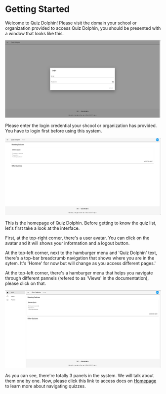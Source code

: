# Getting Started

Welcome to Quiz Dolphin! Please visit the domain your school or organization provided to access Quiz Dolphin, you should be presented with a window that looks like this.

![login prompt](../images/login_prompt.png)

Please enter the login credential your shcool or organization has provided. You have to login first before using this system.

![user home](../images/user_home.png)

This is the homepage of Quiz Dolphin. Before getting to know the quiz list, let's first take a look at the interface.

First, at the top-right corner, there's a user avatar. You can click on the avatar and it will shows your information and a logout button.

At the top-left corner, next to the hamburger menu and 'Quiz Dolphin' text, there's a top-bar breadcrumb navigation that shows where you are in the sytem. It's 'Home' for now but will change as you access different pages.'

At the top-left corner, there's a hamburger menu that helps you navigate through different pannels (refered to as 'Views' in the documentation), please click on that.

![user home](../images/user_menu.png)

As you can see, there're totally 3 panels in the system. We will talk about them one by one. Now, please click this link to access docs on [Homepage](Homepage.md)  to learn more about navigating quizzes.
